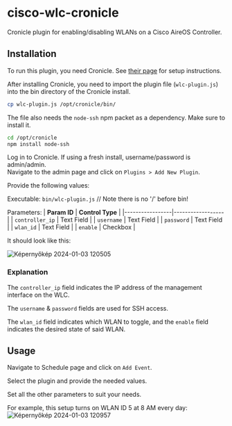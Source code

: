 # cisco-wlc-cronicle
Cronicle plugin for enabling/disabling WLANs on a Cisco AireOS Controller.

## Installation
To run this plugin, you need Cronicle. See [their page](https://github.com/jhuckaby/Cronicle/blob/master/docs/Setup.md) for setup instructions.

After installing Cronicle, you need to import the plugin file (`wlc-plugin.js`) into the bin directory of the Cronicle install.

```bash
cp wlc-plugin.js /opt/cronicle/bin/
```

The file also needs the `node-ssh` npm packet as a dependency. Make sure to install it.

```bash
cd /opt/cronicle
npm install node-ssh
```

Log in to Cronicle. If using a fresh install, username/password is admin/admin.  
Navigate to the admin page and click on `Plugins > Add New Plugin`.

Provide the following values:

Executable: `bin/wlc-plugin.js` // Note there is no '/' before bin!  

Parameters:
| **Param ID**    | **Control Type** |
|-----------------|------------------|
| `controller_ip` | Text Field       |
| `username`      | Text Field       |
| `password`      | Text Field       |
| `wlan_id`       | Text Field       |
| `enable`        | Checkbox         |

It should look like this:

![Képernyőkép 2024-01-03 120505](https://github.com/Simi23/cisco-wlc-cronicle/assets/44925919/098347b3-4153-4235-8088-8438746e5d28)

### Explanation
The `controller_ip` field indicates the IP address of the management interface on the WLC.

The `username` & `password` fields are used for SSH access. 

The `wlan_id` field indicates which WLAN to toggle, and the `enable` field indicates the desired state of said WLAN.

## Usage
Navigate to Schedule page and click on `Add Event`.

Select the plugin and provide the needed values.

Set all the other parameters to suit your needs.

For example, this setup turns on WLAN ID 5 at 8 AM every day:
![Képernyőkép 2024-01-03 120957](https://github.com/Simi23/cisco-wlc-cronicle/assets/44925919/04d6d268-91e9-43cc-a60c-cf0790a3d61f)
